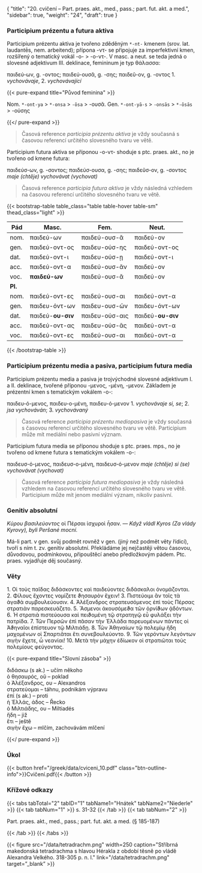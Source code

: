 {
"title": "20. cvičení – Part. praes. akt., med., pass.; part. fut. akt. a med.",
    "sidebar": true,
    "weight": "24",
"draft": true
}

### Participium prézentu a futura aktiva

Participium prézentu aktiva je tvořeno zděděným `*-nt-` kmenem (srov. lat. laudantēs, nem. arbeitend); přípona -ντ- se připojuje za imperfektivní kmen, rozšířený o tematický vokál -ο- > -ο-ντ-. V masc. a neut. se teda jedná o slovesné adjektivum III. deklinace, femininum je typ θάλασσα:

παιδεύ-ων, g. -οντος; παιδεύ-ουσᾰ, g. -σης; παιδεῦ-ον, g. -οντος 1. *vychovávaje*, 2. *vychovávající*

{{< pure-expand title="Původ feminina" >}}      

Nom. `*-ont-ya` > `*-onsa` > `-ōsa` > -ουσᾰ. Gen. `*-ont-yā-s` > `-onsās` > `*-ōsās` > -ούσης 

{{</ pure-expand >}}

> Časová reference *participia prézentu aktiva* je vždy současná s časovou referencí určitého slovesného tvaru ve větě. 

Participium futura aktiva se příponou -ο-ντ- shoduje s ptc. praes. akt., no je tvořeno od kmene futura:

παιδεύσ-ων, g. -σοντος; παιδεύσ-ουσα, g. -σης; παιδεῦσ-ον, g. -σοντος *maje (chtěje) vychovávat (vychovat)*

> Časová reference *participia futura aktiva* je vždy následná vzhledem na časovou referencí určitého slovesného tvaru ve větě. 

{{< bootstrap-table table_class="table table-hover table-sm" thead_class="light" >}}

| Pád     | Masc.             | Fem.           | Neut.             |
| ------- | ----------------- | -------------- | ----------------- |
| nom.    | παιδεύ-ων         | παιδεύ-ουσ-ᾰ   | παιδεύ-ον         |
| gen.    | παιδεύ-οντ-ος     | παιδευ-ούσ-ης  | παιδεύ-οντ-ος     |
| dat.    | παιδεύ-οντ-ι      | παιδευ-ούσ-ῃ   | παιδεύ-οντ-ι      |
| acc.    | παιδεύ-οντ-α      | παιδεύ-ουσ-ᾰν  | παιδεύ-ον         |
| voc.    | **παιδεύ-ων**     | παιδεύ-ουσ-ᾰ   | παιδεύ-ον         |
| **Pl.** |                   |                |                   |
| nom.    | παιδεύ-οντ-ες     | παιδεύ-ουσ-αι  | παιδεύ-οντ-α      |
| gen.    | παιδευ-όντ-ων     | παιδευ-ουσ-ῶν  | παιδευ-όντ-ων     |
| dat.    | παιδεύ-**ου-σιν** | παιδευ-ούσ-αις | παιδεύ-**ου-σιν** |
| acc.    | παιδεύ-οντ-ας     | παιδευ-ούσ-ᾱς  | παιδεύ-οντ-α      |
| voc.    | παιδεύ-οντ-ες     | παιδεύ-ουσ-αι  | παιδεύ-οντ-α      |

{{< /bootstrap-table >}}

### Participium prézentu media a pasiva, participium futura media

Participium prézentu media a pasiva je trojvýchodné slovesné adjektivum I. a II. deklinace, tvořené příponou -μενος, -μένη, -μενον. Základem je prézentní kmen s tematickým vokálem -ο-:

παιδευ-ό-μενος, παιδευ-ο-μένη, παιδευ-ό-μενον 1. *vychovávaje si, se*; 2. *jsa vychováván*; 3. *vychovávaný*

> Časová reference *participia prézentu mediopasiva* je vždy současná s časovou referencí určitého slovesného tvaru ve větě. Participium může mít mediální nebo pasivní význam.

Participium futura media se příponou shoduje s ptc. praes. mps., no je tvořeno od kmene futura s tematickým vokálem -ο-:

παιδευσ-ό-μενος, παιδευσ-ο-μένη, παιδευσ-ό-μενον *maje (chtěje) si (se) vychovávat (vychovat)*

> Časová reference *participia futura mediopasiva* je vždy následná vzhledem na časovou referencí určitého slovesného tvaru ve větě. Participium může mít jenom mediální význam, nikoliv pasivní.

### Genitiv absolutní

*Κύρου βασιλεύοντος* οἱ Πέρσαι ἰσχυροὶ ἦσαν. — *Když vládl Kyros*
*(Za vlády Kyrovy), byli Peršané mocní.*

Má-li part. v gen. svůj podmět rovněž v gen. (jiný než podmět věty
řídicí), tvoří s ním t. zv. genitiv absolutní. Překládáme jej nejčastěji
větou časovou, důvodovou, podmínkovou, připouštěcí anebo předložkovým pádem. Ptc. praes. vyjadřuje děj současný.

### Věty

1\. Οἱ τοὺς παῖδας διδάσκοντες καὶ παιδεύοντες διδάσκαλοι ὀνομάζονται. 2. Φίλους ἔχοντες νομίζετε ϑησαυρὸν ἔχειν! 3. Πιστεύοιμι ἂν τοῖς τὰ ἀγαϑὰ συμβουλεύουσιν. 4. Ἁλέξανδρος στρατευσόμενος ἐπὶ τοὺς Πέρσας στρατιὰν παρεσκευάζετο. 5. Ἄσμενοι ἀκουσόμεϑα τῶν ὀρνίϑων ᾀδόντων. 6. Ἡ στρατιὰ πιστεύουσα καὶ πειϑομένη τῷ στρατηγῷ εὖ φυλάξει τὴν πατρίδα. 7. Τῶν Περσῶν ἐπὶ πᾶσαν τὴν Ἑλλάδα πορευομένων πάντες οἱ Ἀϑηναῖοι ἐπίστευον τῷ Μιλτιάδῃ. 8. Τῶν Ἀθηναίων τῷ πολεμίῳ ἤδη μαχομένων οἱ Σπαρτιᾶται ἔτι συνεβουλεύοντο. 9. Τῶν γερόντων λεγόντων σιγὴν ἔχετε, ὦ νεανίαι! 10. Μετὰ τὴν μάχην
ἐδίωκον οἱ στρατιῶται τοὺς πολεμίους φεύγοντας.

{{< pure-expand title="Slovní zásoba" >}}      

διδάσκω (s ak.) – učím někoho  
ὁ θησαυρός, οῦ – poklad  
ὁ Ἀλέξανδρος, ου – Alexandros  
στρατεύομαι – táhnu, podnikám výpravu  
ἐπί (s ak.) – proti  
ἡ Ἑλλάς, άδος – Řecko   
ὁ Μιλτιάδης, ου – Miltiadés  
ἤδη – již  
ἔτι – ještě  
σιγὴν ἔχω – mlčím, zachovávám mlčení  

{{</ pure-expand >}}

### Úkol

{{< button href="/greek/data/cviceni_10.pdf" class="btn-outline-info">}}Cvičení.pdf{{< /button >}}

### Křížové odkazy

{{< tabs tabTotal="2" tabID="1" tabName1="Hnátek" tabName2="Niederle" >}}
{{< tab tabNum="1" >}}
s. 31-32
{{< /tab >}}
{{< tab tabNum="2" >}}

Part. praes. akt., med., pass.; part. fut. akt. a med. (§ 185-187) 

{{< /tab >}}
{{< /tabs >}}

{{< figure src="/data/tetradrachm.png" width=250 caption="Stříbrná makedonská tetradrachma s hlavou Hérakla z období těsně po vládě Alexandra Velkého. 318-305 p. n. l." link="/data/tetradrachm.png" target=”_blank” >}}
